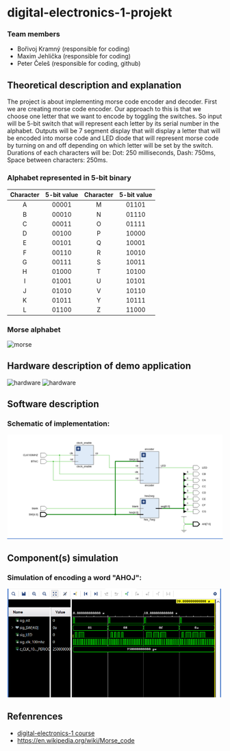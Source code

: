 # digital-electronics-1-projekt
### Team members

* Bořivoj Kramný (responsible for coding)
* Maxim Jehlička (responsible for coding)
* Peter Čeleš (responsible for coding, github)

## Theoretical description and explanation

The project is about implementing morse code encoder and decoder. First we are creating morse code encoder. Our approach to this is that we choose one letter that we want to encode by toggling the switches. So input will be 5-bit switch that will represent each letter by its serial number in the alphabet. Outputs will be 7 segment display that will display a letter that will be encoded into morse code and LED diode that will represent morse code by turning on and off depending on which letter will be set by the switch. 
Durations of each characters will be: Dot: 250 milliseconds, Dash: 750ms, Space between characters: 250ms.

### Alphabet represented in 5-bit binary

| **Character** | **5-bit value** | **Character** | **5-bit value** |
   | :-: | :-: | :-: | :-: |
   | A | 00001 | M | 01101 |
   | B | 00010 | N | 01110 |
   | C | 00011 | O | 01111 |
   | D | 00100 | P | 10000 |
   | E | 00101 | Q | 10001 |
   | F | 00110 | R | 10010 |
   | G | 00111 | S | 10011 |
   | H | 01000 | T | 10100 |
   | I | 01001 | U | 10101 |
   | J | 01010 | V | 10110 |
   | K | 01011 | Y | 10111 |
   | L | 01100 | Z | 11000 |
   
   ### Morse alphabet
   
   <img src="images/morse_alphabet.png" alt="morse" style="width:450px;"/>

## Hardware description of demo application

<img src="images/n4r.png" alt="hardware" style="width:450px;"/>

<img src="images/7seg_rgb.png" alt="hardware" />


## Software description

### Schematic of implementation:

<img src="images/schematic.png" alt="schematic" />

## Component(s) simulation

### Simulation of encoding a word "AHOJ":

<img src="images/simulation1.png" alt="simulation_encoder" />

## Refenrences

- [digital-electronics-1 course](https://github.com/tomas-fryza/digital-electronics-1/tree/master/labs)
- https://en.wikipedia.org/wiki/Morse_code







